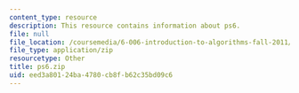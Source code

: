 ```yaml
---
content_type: resource
description: This resource contains information about ps6.
file: null
file_location: /coursemedia/6-006-introduction-to-algorithms-fall-2011/eed3a80124ba4780cb8fb62c35bd09c6_ps6.zip
file_type: application/zip
resourcetype: Other
title: ps6.zip
uid: eed3a801-24ba-4780-cb8f-b62c35bd09c6
---
```

